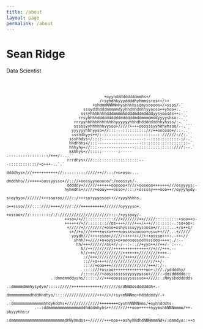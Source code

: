 ```yaml
---
title: /about
layout: page
permalink: /about
---
```


# Sean Ridge
Data Scientist


<code>
                                                                                                    
                                                                                                    
                                              +oyyhdddddddddmmhs+/                                  
                                            /+syhdhhyyyddddhyhmmss+os++/++                          
                                         +ohdmmNNNNmhyshhhhssdmysooooo+/+ssos/-`                    
                                     sssyddhdddmmmmmdyyhhdhhdmhhyyooso++yhoo+:.`                    
                                    sssyhhhhhhhdddmmmmhddddmddmddddyysyoosds++:-``                  
                                   rrsyhhhhddddddddddddddddmddmmmdmddyyyyshso:-.``                  
                                 rrryyhhhhhhhhhhhhhyyyyyyhhhdhdddddddhhyhsss/:-.``                  
                                 sssssyyhhhhhhyysoo+/////++++ooosssyyhhhyhsoo/--.```                
                                yyyyyyhhhyyso+//:::---::::::::::///++oooooo+/::-..`                 
                                ssshdhyys++/:::---------------::-:::::://////://:.``                
                               ssshhdys+/::::------------------:--::::::::::::-:/-.`                
                               hhdhhhs+/:::-------------------::::::::::::::::::::-`                
                               hhhyhy+//:::----------------:::::::::::::::::////:--.`               
                               kkhhys+//:::::-------:------:::-:::::::::::::/+++/:...``             
                              rrrdhys+///::::::::::::::::::::---::::::::::::/+o+++-..`.`            
                              ddddhys+///+++++++++++//:::::::::://///++//:::/+o+oso:...             
                              dmddhho///+++++oossyysso+//:://+oossyysooooo/:/ooossys/-.             
                              dddddy+//////++++++oooooo+////+oosooo+++++++///osyyyys:-              
                             hyhmdhs+/////+oooy===osso+/:::/+ossssy===ooo++//oyyyhydy-              
                             s+oyhyo+///////+++sso+oo////::/+++so+yyyosoo++//+yyyhhhhs.             
                             o++ssso////::::////++++/////:///++++++++++///////oyyyyso+.             
                             +ossoo+///:::::::::/:/://///////////////////::::/+yysooy/-             
                             ++so+/+//::::::::::::///+///////++/////::::::::::+soo++o-              
                             ++++++/+//:::::::://os++++////+++/+++//:::::::-.:so+oo+:               
                              +/////+/////////+oso+oshyssssyyysooso+//::::...+/o++o/                
                               s+//+o///+++++osso++++oossssooooo+osso++///...+/////                 
                                yyydh///++++osoo+/////+++++++//+++ossso+++:.-+++//                  
                                 shhh/++////+o+oyys+o+oooooosooosssooo++++:./:--                    
                                  hh/+++///////os+//-/--:-:://+yyo++//++/-`:---.                    
                                    h//++/////////+++++++++++++++//+///+++.--                       
                                    h//+++////////////+++++++////////++++--                         
                                     ://+++////////////++++///////////++--                          
                                     :://+o++++/////////////////////++/-                            
                                     ::://+ooo+++////////////////+++/:/--                           
                                     ::::///+ossoo++++++++++++++oo+:///./yddddhy/                   
                                    /:::::///+oossssssssyyyyyysso+////:-dosdddddo::                 
                       .:dmmdmmddyshs/:::::///+++ooossssyssssso++////:.:Nmyshdddddds                
                      .:dmmmmdmmhysydyo/::::://///+++++++++++++///////o/dNNdosddddddh+.-            
                     -dmmmmmmmmmdhddhhdhyo/:::://////////////+++//+/+sy+mNNNmo+hddddddy/-+          
                   .:dmmmmmmmmmmmmmhhdyhddhs+//////////////++++++++oyshhNNNNmms/+oyhhdddhs-         
                .--:ddmmmmmmmmmmmmmmddhdddmhyhs++///////++ooo+++++oyymshhNNNmmmm/++-ohyyyhhs:/      
              :dmmmmmmmmmmmmmmmmmmmmmmmdhNyhmdos++//////+++ooo++oshyhNdhdNNNmmmNd+/:dmmdyo::++o     
 </code>
